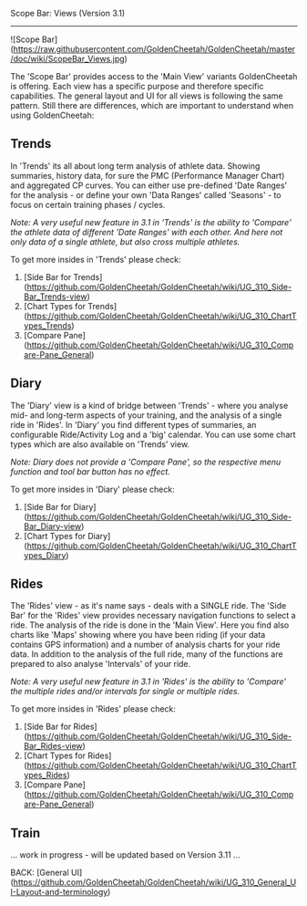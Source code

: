 Scope Bar: Views (Version 3.1)
***

![Scope Bar] (https://raw.githubusercontent.com/GoldenCheetah/GoldenCheetah/master/doc/wiki/ScopeBar_Views.jpg)

The 'Scope Bar' provides access to the 'Main View' variants GoldenCheetah is offering. Each view has a specific purpose and therefore specific capabilities. The general layout and UI for all views is following the same pattern. Still there are differences, which are important to understand when using GoldenCheetah:

## Trends

In 'Trends' its all about long term analysis of athlete data. Showing summaries, history data, for sure the PMC (Performance Manager Chart) and aggregated CP curves. You can either use pre-defined 'Date Ranges' for the analysis - or define your own 'Data Ranges' called 'Seasons' - to focus on certain training phases / cycles.

_Note: A very useful new feature in 3.1 in 'Trends' is the ability to 'Compare' the athlete data of different 'Date Ranges' with each other. And here not only data of a single athlete, but also cross multiple athletes._

To get more insides in 'Trends' please check:

1. [Side Bar for Trends] (https://github.com/GoldenCheetah/GoldenCheetah/wiki/UG_310_Side-Bar_Trends-view)
2. [Chart Types for Trends] (https://github.com/GoldenCheetah/GoldenCheetah/wiki/UG_310_ChartTypes_Trends)
3. [Compare Pane] (https://github.com/GoldenCheetah/GoldenCheetah/wiki/UG_310_Compare-Pane_General)

## Diary

The 'Diary' view is a kind of bridge between 'Trends' - where you analyse mid- and long-term aspects of your training, and the analysis of a single ride in 'Rides'. In 'Diary' you find different types of summaries, an configurable Ride/Activity Log and a 'big' calendar. You can use some chart types which are also available on 'Trends' view.

_Note: Diary does not provide a 'Compare Pane', so the respective menu function and tool bar button has no effect._

To get more insides in 'Diary' please check:

1. [Side Bar for Diary] (https://github.com/GoldenCheetah/GoldenCheetah/wiki/UG_310_Side-Bar_Diary-view)
2. [Chart Types for Diary] (https://github.com/GoldenCheetah/GoldenCheetah/wiki/UG_310_ChartTypes_Diary)

## Rides

The 'Rides' view - as it's name says - deals with a SINGLE ride. The 'Side Bar' for the 'Rides' view provides necessary navigation functions to select a ride. The analysis of the ride is done in the 'Main View'. Here you find also charts like 'Maps' showing where you have been riding (if your data contains GPS information) and a number of analysis charts for your ride data. In addition to the analysis of the full ride, many of the functions are prepared to also analyse 'Intervals' of your ride. 

_Note: A very useful new feature in 3.1 in 'Rides' is the ability to 'Compare' the multiple rides and/or intervals for single or multiple rides._

To get more insides in 'Rides' please check:

1. [Side Bar for Rides] (https://github.com/GoldenCheetah/GoldenCheetah/wiki/UG_310_Side-Bar_Rides-view)
2. [Chart Types for Rides] (https://github.com/GoldenCheetah/GoldenCheetah/wiki/UG_310_ChartTypes_Rides)
3. [Compare Pane] (https://github.com/GoldenCheetah/GoldenCheetah/wiki/UG_310_Compare-Pane_General)

## Train

... work in progress - will be updated based on Version 3.11 ...

BACK: [General UI] (https://github.com/GoldenCheetah/GoldenCheetah/wiki/UG_310_General_UI-Layout-and-terminology)